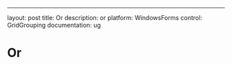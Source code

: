 ---
layout: post
title: Or
description: or
platform: WindowsForms
control: GridGrouping
documentation: ug

# Or
